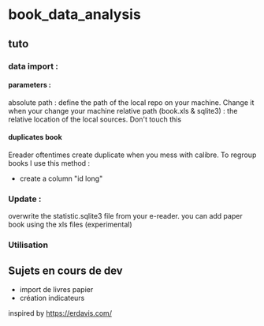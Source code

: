 # book_data_analysis



## tuto

### data import : 

#### parameters :
absolute path : define the path of the local repo on your machine. Change it when your change your machine
relative path (book.xls & sqlite3) : the relative location of the local sources. Don't touch this

#### duplicates book
Ereader oftentimes create duplicate when you mess with calibre.
To regroup books I use this method : 
* create a column "id long"



### Update : 
overwrite the statistic.sqlite3 file from your e-reader.
you can add paper book using the xls files (experimental)


### Utilisation 


## Sujets en cours de dev
* import de livres papier
* création indicateurs


inspired by https://erdavis.com/